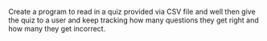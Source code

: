 Create a program to read in a quiz provided via CSV file and well then give the quiz to a user and keep tracking how many questions they get right and how many they get incorrect.
